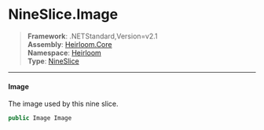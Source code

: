 # NineSlice.Image

> **Framework**: .NETStandard,Version=v2.1  
> **Assembly**: [Heirloom.Core][0]  
> **Namespace**: [Heirloom][0]  
> **Type**: [NineSlice][1]  

--------------------------------------------------------------------------------

#### Image

The image used by this nine slice.

```cs
public Image Image
```

[0]: ../Heirloom.Core.md
[1]: Heirloom.NineSlice.md
